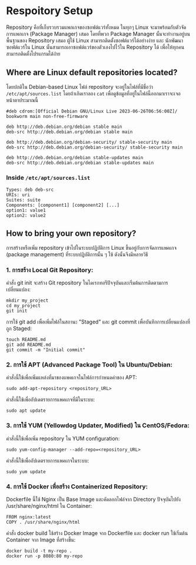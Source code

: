 # Respoitory Setup

Repository คือที่เก็บรวบรวมแพกเกจของซอฟต์แวร์ทั้งหมด ในทุกๆ Linux จะมาพร้อมกับตัวจัดการแพกเกจ (Package Manager) เสมอ โดยที่พวก Package Manager นั้นจะทำงานอยู่บนพื้นฐานของ Repository เสมอ ผู้ใช้ Linux สามารถติดตั้งซอฟต์แวร์ได้อย่างง่าย
และ นักพัฒนาซอฟต์แวร์ใน Linux นั้นสามารถเอาซอฟต์แวร์ของตัวเองไปไว้ใน Repository ได้ เพื่อให้ทุกคนสามารถติดตั้งโปรแกรมได้ง่่าย

## Where are Linux default repositories located?
โดยปกติใน Debian-based Linux ไฟล์ repository จะอยู่ในไฟล์ที่มีชื่อว่า `/etc/apt/sources.list` โดยถ้าเกิดเราลอง `cat` เพื่อดูข้อมูลที่อยู่ในไฟล์นี้ออกมาเราจะเจอหน้าตาประมาณนี้
```
#deb cdrom:[Official Debian GNU/Linux Live 2023-06-26T06:56:00Z]/ bookworm main non-free-firmware

deb http://deb.debian.org/debian stable main
deb-src http://deb.debian.org/debian stable main

deb http://deb.debian.org/debian-security/ stable-security main
deb-src http://deb.debian.org/debian-security/ stable-security main

deb http://deb.debian.org/debian stable-updates main
deb-src http://deb.debian.org/debian stable-updates main
```

### Inside `/etc/apt/sources.list`
```
Types: deb deb-src
URIs: uri
Suites: suite
Components: [component1] [component2] [...]
option1: value1
option2: value2
```

## How to bring your own repository?
การสร้างหรือเพิ่ม repository เข้าไปในระบบปฏิบัติการ Linux ขึ้นอยู่กับการจัดการแพคเกจ (package management) ที่ระบบปฏิบัติการนั้น ๆ ใช้ ดังนั้นจึงมีหลายวิธี
### 1. การสร้าง Local Git Repository:
คำสั่ง git init จะสร้าง Git repository ในไดเรกทอรีปัจจุบันและเริ่มต้นการติดตามการเปลี่ยนแปลง:
```
mkdir my_project
cd my_project
git init
```
การใช้ git add เพื่อเพิ่มไฟล์ในสถานะ "Staged" และ git commit เพื่อบันทึกการเปลี่ยนแปลงที่ถูก Staged:
```
touch README.md
git add README.md
git commit -m "Initial commit"
```
### 2. การใช้ APT (Advanced Package Tool) ใน Ubuntu/Debian:
คำสั่งนี้ใช้เพื่อเพิ่มแหล่งที่มาของแพคเกจในไฟล์การกำหนดค่าของ APT:
```
sudo add-apt-repository <repository_URL>
```
คำสั่งนี้ใช้เพื่ออัปเดตรายการแพคเกจที่มีในระบบ:
```
sudo apt update
```
### 3. การใช้ YUM (Yellowdog Updater, Modified) ใน CentOS/Fedora:
คำสั่งนี้ใช้เพื่อเพิ่ม repository ใน YUM configuration:
```
sudo yum-config-manager --add-repo=<repository_URL>
```
คำสั่งนี้ใช้เพื่ออัปเดตรายการแพคเกจในระบบ:
```
sudo yum update
```
### 4. การใช้ Docker เพื่อสร้าง Containerized Repository:
Dockerfile นี้ใช้ Nginx เป็น Base Image และคัดลอกไฟล์จาก Directory ปัจจุบันไปยัง /usr/share/nginx/html ใน Container:
```
FROM nginx:latest
COPY . /usr/share/nginx/html
```
คำสั่ง docker build ใช้สร้าง Docker Image จาก Dockerfile และ docker run ใช้เริ่มต้น Container จาก Image ที่สร้างขึ้น:
```
docker build -t my-repo .
docker run -p 8080:80 my-repo
```
